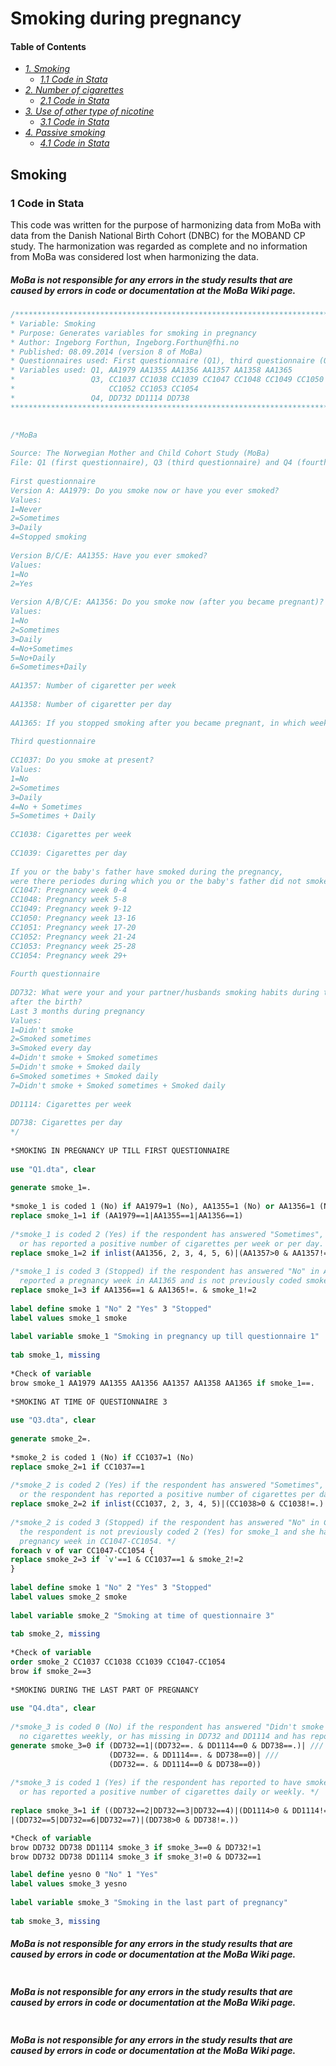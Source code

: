 # Smoking during pregnancy

#### Table of Contents
- _[1. Smoking](#smoking)_
    - _[1.1 Code in Stata](#1-code-in-stata)_
- _[2. Number of cigarettes](#number-of-cigarettes)_
    - _[2.1 Code in Stata](#2.1-code-in-stata)_
- _[3. Use of other type of nicotine](#use-of-other-type-of-nicotine)_
    - _[3.1 Code in Stata](#3.1-code-in-stata)_
- _[4. Passive smoking](#passive-smoking)_
    - _[4.1 Code in Stata](#4.1-code-in-stata)_

## Smoking

### 1 Code in Stata
This code was written for the purpose of harmonizing data from MoBa with data from the Danish National Birth Cohort (DNBC) for the MOBAND CP study. The harmonization was regarded as complete and no information from MoBa was considered lost when harmonizing the data.

##### MoBa is not responsible for any errors in the study results that are caused by errors in code or documentation at the MoBa Wiki page.

```stata
/***************************************************************************************************
* Variable: Smoking
* Purpose: Generates variables for smoking in pregnancy
* Author: Ingeborg Forthun, Ingeborg.Forthun@fhi.no
* Published: 08.09.2014 (version 8 of MoBa)
* Questionnaires used: First questionnaire (Q1), third questionnaire (Q3), fourth questionnaire (Q4)
* Variables used: Q1, AA1979 AA1355 AA1356 AA1357 AA1358 AA1365 
*                 Q3, CC1037 CC1038 CC1039 CC1047 CC1048 CC1049 CC1050 CC1051 
*                     CC1052 CC1053 CC1054
*                 Q4, DD732 DD1114 DD738
****************************************************************************************************/
 
 
/*MoBa

Source: The Norwegian Mother and Child Cohort Study (MoBa)
File: Q1 (first questionnaire), Q3 (third questionnaire) and Q4 (fourth questionnaire)
 
First questionnaire
Version A: AA1979: Do you smoke now or have you ever smoked?
Values:
1=Never
2=Sometimes
3=Daily
4=Stopped smoking
 
Version B/C/E: AA1355: Have you ever smoked?
Values:
1=No
2=Yes
 
Version A/B/C/E: AA1356: Do you smoke now (after you became pregnant)?
Values:
1=No
2=Sometimes
3=Daily
4=No+Sometimes
5=No+Daily
6=Sometimes+Daily
 
AA1357: Number of cigaretter per week
 
AA1358: Number of cigaretter per day
 
AA1365: If you stopped smoking after you became pregnant, in which week of pregnancy did you stop?
 
Third questionnaire
 
CC1037: Do you smoke at present?
Values:
1=No
2=Sometimes
3=Daily
4=No + Sometimes
5=Sometimes + Daily
 
CC1038: Cigarettes per week
 
CC1039: Cigarettes per day
 
If you or the baby's father have smoked during the pregnancy, 
were there periodes during which you or the baby's father did not smoke?
CC1047: Pregnancy week 0-4
CC1048: Pregnancy week 5-8
CC1049: Pregnancy week 9-12
CC1050: Pregnancy week 13-16
CC1051: Pregnancy week 17-20
CC1052: Pregnancy week 21-24
CC1053: Pregnancy week 25-28
CC1054: Pregnancy week 29+
 
Fourth questionnaire
 
DD732: What were your and your partner/husbands smoking habits during the last 3 months of your pregnancy and in the period
after the birth?
Last 3 months during pregnancy
Values:
1=Didn't smoke
2=Smoked sometimes
3=Smoked every day
4=Didn't smoke + Smoked sometimes
5=Didn't smoke + Smoked daily
6=Smoked sometimes + Smoked daily
7=Didn't smoke + Smoked sometimes + Smoked daily
 
DD1114: Cigarettes per week
 
DD738: Cigarettes per day
*/ 
 
*SMOKING IN PREGNANCY UP TILL FIRST QUESTIONNAIRE
 
use "Q1.dta", clear
 
generate smoke_1=.
 
*smoke_1 is coded 1 (No) if AA1979=1 (No), AA1355=1 (No) or AA1356=1 (No). 
replace smoke_1=1 if (AA1979==1|AA1355==1|AA1356==1)
 
/*smoke_1 is coded 2 (Yes) if the respondent has answered "Sometimes", "Daily", "No+Sometimes", "No+Daily" or "Sometimes+Daily" in AA1356
  or has reported a positive number of cigarettes per week or per day. */ 
replace smoke_1=2 if inlist(AA1356, 2, 3, 4, 5, 6)|(AA1357>0 & AA1357!=.)|(AA1358>0 & AA1358!=.)
 
/*smoke_1 is coded 3 (Stopped) if the respondent has answered "No" in AA1356 (do not smoke now) and she has 
  reported a pregnancy week in AA1365 and is not previously coded smoke_1=2. */ 
replace smoke_1=3 if AA1356==1 & AA1365!=. & smoke_1!=2
 
label define smoke 1 "No" 2 "Yes" 3 "Stopped"
label values smoke_1 smoke
 
label variable smoke_1 "Smoking in pregnancy up till questionnaire 1"
 
tab smoke_1, missing
 
*Check of variable
brow smoke_1 AA1979 AA1355 AA1356 AA1357 AA1358 AA1365 if smoke_1==. 
 
*SMOKING AT TIME OF QUESTIONNAIRE 3
 
use "Q3.dta", clear
 
generate smoke_2=.
 
*smoke_2 is coded 1 (No) if CC1037=1 (No)
replace smoke_2=1 if CC1037==1
 
/*smoke_2 is coded 2 (Yes) if the respondent has answered "Sometimes", "Daily", "No+Sometimes" or "Sometimes+Daily" in CC1037
  or the respondent has reported a positive number of cigarettes per day or per week. */
replace smoke_2=2 if inlist(CC1037, 2, 3, 4, 5)|(CC1038>0 & CC1038!=.)|(CC1039>0 & CC1039!=.)
 
/*smoke_2 is coded 3 (Stopped) if the respondent has answered "No" in CC1037 (do not smoke at present) and
  the respondent is not previously coded 2 (Yes) for smoke_1 and she has checked one of the boxes for 
  pregnancy week in CC1047-CC1054. */
foreach v of var CC1047-CC1054 {
replace smoke_2=3 if `v'==1 & CC1037==1 & smoke_2!=2 
}
 
label define smoke 1 "No" 2 "Yes" 3 "Stopped"
label values smoke_2 smoke
 
label variable smoke_2 "Smoking at time of questionnaire 3"
 
tab smoke_2, missing
 
*Check of variable 
order smoke_2 CC1037 CC1038 CC1039 CC1047-CC1054 
brow if smoke_2==3 
 
*SMOKING DURING THE LAST PART OF PREGNANCY
 
use "Q4.dta", clear
 
/*smoke_3 is coded 0 (No) if the respondent has answered "Didn't smoke in DD732, has missing in DD732 and DD738 and has reported 
  no cigarettes weekly, or has missing in DD732 and DD1114 and has reported no cigarettes daily.*/
generate smoke_3=0 if (DD732==1|(DD732==. & DD1114==0 & DD738==.)| ///
                      (DD732==. & DD1114==. & DD738==0)| ///
                      (DD732==. & DD1114==0 & DD738==0))
 
/*smoke_3 is coded 1 (Yes) if the respondent has reported to have smoked in the last three months of pregnancy,
  or has reported a positive number of cigarettes daily or weekly. */
 
replace smoke_3=1 if ((DD732==2|DD732==3|DD732==4)|(DD1114>0 & DD1114!=.) ///
|(DD732==5|DD732==6|DD732==7)|(DD738>0 & DD738!=.))

*Check of variable
brow DD732 DD738 DD1114 smoke_3 if smoke_3==0 & DD732!=1 
brow DD732 DD738 DD1114 smoke_3 if smoke_3!=0 & DD732==1 

label define yesno 0 "No" 1 "Yes" 
label values smoke_3 yesno
 
label variable smoke_3 "Smoking in the last part of pregnancy"
 
tab smoke_3, missing
```

##### MoBa is not responsible for any errors in the study results that are caused by errors in code or documentation at the MoBa Wiki page.

```stata
```

##### MoBa is not responsible for any errors in the study results that are caused by errors in code or documentation at the MoBa Wiki page.

```stata
```

##### MoBa is not responsible for any errors in the study results that are caused by errors in code or documentation at the MoBa Wiki page.

```stata
```
